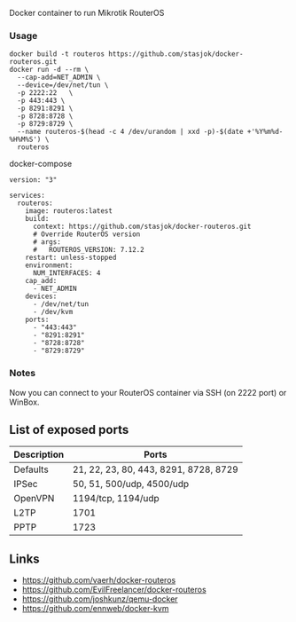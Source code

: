 Docker container to run Mikrotik RouterOS

### Usage

```
docker build -t routeros https://github.com/stasjok/docker-routeros.git
docker run -d --rm \
  --cap-add=NET_ADMIN \
  --device=/dev/net/tun \
  -p 2222:22   \
  -p 443:443 \
  -p 8291:8291 \
  -p 8728:8728 \
  -p 8729:8729 \
  --name routeros-$(head -c 4 /dev/urandom | xxd -p)-$(date +'%Y%m%d-%H%M%S') \
  routeros
```

docker-compose

```
version: "3"

services:
  routeros:
    image: routeros:latest
    build:
      context: https://github.com/stasjok/docker-routeros.git
      # Override RouterOS version
      # args:
      #   ROUTEROS_VERSION: 7.12.2
    restart: unless-stopped
    environment:
      NUM_INTERFACES: 4
    cap_add:
      - NET_ADMIN
    devices:
      - /dev/net/tun
      - /dev/kvm
    ports:
      - "443:443"
      - "8291:8291"
      - "8728:8728"
      - "8729:8729"
```

### Notes

Now you can connect to your RouterOS container via SSH (on 2222 port) or WinBox.

## List of exposed ports

| Description | Ports |
|-------------|-------|
| Defaults    | 21, 22, 23, 80, 443, 8291, 8728, 8729 |
| IPSec       | 50, 51, 500/udp, 4500/udp |
| OpenVPN     | 1194/tcp, 1194/udp |
| L2TP        | 1701 |
| PPTP        | 1723 |

## Links

- https://github.com/vaerh/docker-routeros
- https://github.com/EvilFreelancer/docker-routeros
- https://github.com/joshkunz/qemu-docker
- https://github.com/ennweb/docker-kvm
